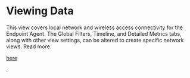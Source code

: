 # Viewing Data

This view covers local network and wireless access connectivity for the Endpoint Agent. The Global Filters, Timeline, and Detailed Metrics tabs, along with other view settings, can be altered to create specific network views. Read more

[here](<../../.gitbook/assets/endpoint agent local networks view>)

.

